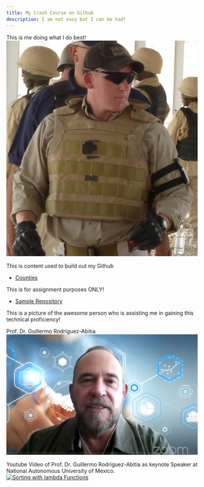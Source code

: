 ```yaml
---
title: My Crash Course on Github
description: I am not easy but I can be had!
---
```






This is me doing what I do best!
![My Picture](/pics/Iraq_2.jpg)

This is content used to build out my Github

- [Counties](/counties/index.md)

This is for assignment purposes ONLY!

- [Sample Repository](https://github.com/WorstCase26/BUAD-Launch)



This is a picture of the awesome person who is assisting me in gaining this technical proficiency!


Prof. Dr. Guillermo Rodríguez-Abitia
![My el profesor](/pics/ProfRod.JPG)


Youtube Video of Prof. Dr. Guillermo Rodríguez-Abitia as keynote Speaker at National Autonomous University of Mexico.  
[![Sorting with lambda Functions](https://img.youtube.com/vi/VBeobBcnEqI/0.jpg)](https://www.youtube.com/watch?v=VBeobBcnEqI?t)
